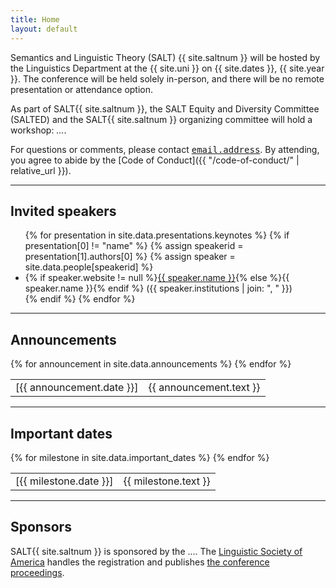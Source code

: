 ```yaml
---
title: Home
layout: default
---
```


Semantics and Linguistic Theory (SALT) {{ site.saltnum }} will be hosted by the Linguistics Department at the {{ site.uni }} on {{ site.dates }}, {{ site.year }}. The conference will be held solely in-person, and there will be no remote presentation or attendance option.

As part of SALT{{ site.saltnum }}, the SALT Equity and Diversity Committee (SALTED) and the SALT{{ site.saltnum }} organizing committee will hold a workshop: *...*. 

For questions or comments, please contact <span style="font-family: monospace">[email.address](mailto:...)</span>. By attending, you agree to abide by the [Code of Conduct]({{ "/code-of-conduct/" | relative_url }}).

<hr/>

## Invited speakers

<ul id="speakers">
  {% for presentation in site.data.presentations.keynotes %}
    {% if presentation[0] != "name" %}
      {% assign speakerid = presentation[1].authors[0] %}
      {% assign speaker = site.data.people[speakerid] %}
      <li>
        {% if speaker.website != null %}<a href="{{ speaker.website }}">{{ speaker.name }}</a>{% else %}{{ speaker.name }}{% endif %} ({{ speaker.institutions | join: ", " }})
      </li>
    {% endif %}
  {% endfor %}
</ul>

<hr/>

## Announcements

<table class="announce">
  <tbody>
    {% for announcement in site.data.announcements %}
    <tr>
      <td class="time">
        [{{ announcement.date }}]
      </td>
      <td>
        {{ announcement.text }}
      </td>
    </tr>
    {% endfor %}
  </tbody>
</table>
<!-- <hr style="border-style: dashed; border-color: #eae9e6"> -->

<hr/>

## Important dates

<table class="announce">
  <tbody>
    {% for milestone in site.data.important_dates %}
    <tr>
      <td class="time">
        [{{ milestone.date }}]
      </td>
      <td>
        {{ milestone.text }}
      </td>
    </tr>
    {% endfor %}
  </tbody>
</table>

<hr/>

## Sponsors

SALT{{ site.saltnum }} is sponsored by the .... The [Linguistic Society of America](https://www.lsadc.org/) handles the registration and publishes [the conference proceedings](https://journals.linguisticsociety.org/proceedings/index.php/SALT).
